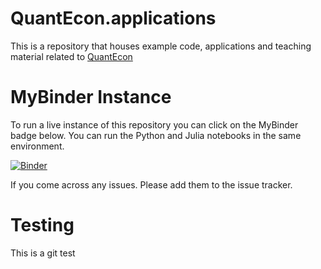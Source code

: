 # QuantEcon.applications
This is a repository that houses example code, applications and teaching material related to [QuantEcon](http://quant-econ.net)

# MyBinder Instance

To run a live instance of this repository you can click on the MyBinder badge below.
You can run the Python and Julia notebooks in the same environment.

[![Binder](http://mybinder.org/badge.svg)](http://mybinder.org/repo/QuantEcon/QuantEcon.applications)

If you come across any issues. Please add them to the issue tracker. 

# Testing 

This is a git test 
